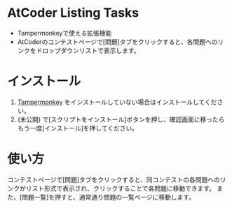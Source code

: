 # AtCoder Listing Tasks
- Tampermonkeyで使える拡張機能
- AtCoderのコンテストページで[問題]タブをクリックすると、各問題へのリンクをドロップダウンリストで表示します。

# インストール
1. [Tampermonkey](https://www.tampermonkey.net/) をインストールしていない場合はインストールしてください。
2. (未公開) で[スクリプトをインストール]ボタンを押し、確認画面に移ったらもう一度[インストール]を押してください。

# 使い方
コンテストページで[問題]タブをクリックすると、同コンテストの各問題へのリンクがリスト形式で表示され、クリックすることで各問題に移動できます。
また、[問題一覧]を押すと、通常通り問題の一覧ページに移動します。

